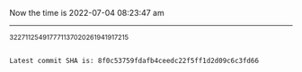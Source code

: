Now the time is 2022-07-04 08:23:47 am

---

<small>322711254917771137020261941917215</small>

```txt

Latest commit SHA is: 8f0c53759fdafb4ceedc22f5ff1d2d09c6c3fd66
```
